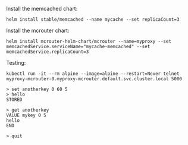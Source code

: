 Install the memcached chart:

    helm install stable/memcached --name mycache --set replicaCount=3

Install the mcrouter chart:

    helm install mcrouter-helm-chart/mcrouter --name=myproxy --set memcachedService.serviceName="mycache-memcached" --set memcachedService.replicaCount=3

Testing:

    kubectl run -it --rm alpine --image=alpine --restart=Never telnet myproxy-mcrouter-0.myproxy-mcrouter.default.svc.cluster.local 5000
    
    > set anotherkey 0 60 5
    > hello
    STORED
    
    > get anotherkey
    VALUE mykey 0 5
    hello
    END
    
    > quit

